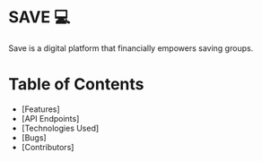 # SAVE 💻

Save is a digital platform that financially empowers saving groups.

# Table of Contents

- [Features]
- [API Endpoints]
- [Technologies Used]
- [Bugs]
- [Contributors]
